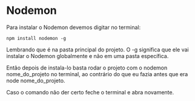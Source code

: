 # Nodemon

Para instalar o Nodemon  devemos digitar no terminal:

    npm install nodemon -g

Lembrando que é na pasta principal do projeto. O -g significa que ele vai instalar o Nodemon globalmente e não em uma pasta específica.

Então depois de instala-lo basta rodar o projeto com o nodemon nome_do_projeto no terminal, ao contrário do que eu fazia antes que era node nome_do_projeto.

Caso o comando não der certo feche o terminal e abra novamente.

